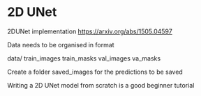 # 2D UNet
2DUNet implementation
https://arxiv.org/abs/1505.04597

Data needs to be organised in format

data/
  train_images
  train_masks
  val_images
  va_masks

Create a folder saved_images for the predictions to be saved

Writing a 2D UNet model from scratch is a good beginner tutorial 

